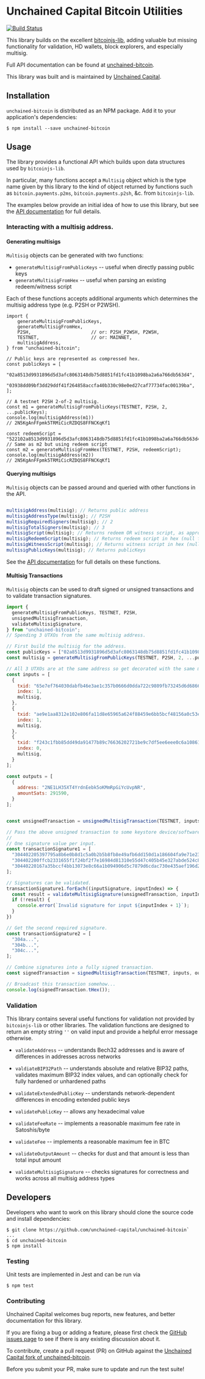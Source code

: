 # Unchained Capital Bitcoin Utilities

[![Build Status](https://travis-ci.com/unchained-capital/unchained-bitcoin.svg?branch=master)](https://travis-ci.com/unchained-capital/unchained-bitcoin)

This library builds on the excellent
[bitcoinjs-lib](https://github.com/bitcoinjs/bitcoinjs-lib), adding
valuable but missing functionality for validation, HD wallets, block
explorers, and especially multisig.

Full API documentation can be found at
[unchained-bitcoin](https://unchained-capital.github.io/unchained-bitcoin).

This library was built and is maintained by [Unchained
Capital](https://www.unchained-capital.com).

## Installation

`unchained-bitcoin` is distributed as an NPM package.  Add it to your
application's dependencies:

```
$ npm install --save unchained-bitcoin
```

## Usage

The library provides a functional API which builds upon data
structures used by `bitcoinjs-lib`.

In particular, many functions accept a `Multisig` object which is the
type name given by this library to the kind of object returned by
functions such as `bitcoin.payments.p2ms`, `bitcoin.payments.p2sh`,
&c. from `bitcoinjs-lib`.

The examples below provide an initial idea of how to use this library,
but see the [API
documentation](https://unchained-capital.github.io/unchained-bitcoin)
for full details.

### Interacting with a multisig address.

#### Generating multisigs

`Multisig` objects can be generated with two functions:

* `generateMultisigFromPublicKeys` -- useful when directly passing public keys
* `generateMultisigFromHex` -- useful when parsing an existing redeem/witness script

Each of these functions accepts additional arguments which determines
the multisig address type (e.g. P2SH or P2WSH).

```javasacript
import {
	generateMultisigFromPublicKeys,
	generateMultisigFromHex,
	P2SH,                      // or: P2SH_P2WSH, P2WSH,
	TESTNET,                   // or: MAINNET,
	multisigAddress,
} from "unchained-bitcoin";

// Public keys are represented as compressed hex.
const publicKeys = [
  "02a8513d9931896d5d3afc8063148db75d8851fd1fc41b1098ba2a6a766db563d4",
  "03938dd09bf3dd29ddf41f264858accfa40b330c98e0ed27caf77734fac00139ba",
];

// A testnet P2SH 2-of-2 multisig.
const m1 = generateMultisigFromPublicKeys(TESTNET, P2SH, 2, ...publicKeys);
console.log(multisigAddress(m1))
// 2N5KgAnFFpmk5TRMiCicRZDQS8FFNCKqKf1

const redeemScript = "522102a8513d9931896d5d3afc8063148db75d8851fd1fc41b1098ba2a6a766db563d42103938dd09bf3dd29ddf41f264858accfa40b330c98e0ed27caf77734fac00139ba52ae";
// Same as m2 but using redeem script
const m2 = generateMultisigFromHex(TESTNET, P2SH, redeemScript);
console.log(multisigAddress(m2))
// 2N5KgAnFFpmk5TRMiCicRZDQS8FFNCKqKf1
```


#### Querying multisigs

`Multisig` objects can be passed around and queried with other
functions in the API.

```javascript

multisigAddress(multisig); // Returns public address
multisigAddressType(multisig); // P2SH
multisigRequiredSigners(multisig); // 2
multisigTotalSigners(multisig); // 3
multisigScript(multisig); // Returns redeem OR witness script, as appropriate
multisigRedeemScript(multisig); // Returns redeem script in hex (null for P2WSH)
multisigWitnessScript(multisig); // Returns witness script in hex (null for P2SH)
multisigPublicKeys(multisig); // Returns publicKeys
```


See the [API
documentation](https://unchained-capital.github.io/unchained-bitcoin)
for full details on these functions.


#### Multisig Transactions

`Multisig` objects can be used to draft signed or unsigned
transactions and to validate transaction signatures.

```javascript
import {
  generateMultisigFromPublicKeys, TESTNET, P2SH,
  unsignedMultisigTransaction,
  validateMultisigSignature,
} from "unchained-bitcoin";
// Spending 3 UTXOs from the same multisig address.

// First build the multisig for the address.
const publicKeys = ["02a8513d9931896d5d3afc8063148db75d8851fd1fc41b1098ba2a6a766db563d4", "03938dd09bf3dd29ddf41f264858accfa40b330c98e0ed27caf77734fac00139ba"];
const multisig = generateMultisigFromPublicKeys(TESTNET, P2SH, 2, ...publicKeys);

// All 3 UTXOs are at the same address so get decorated with the same multisig object.
const inputs = [
  {
    txid: "65e7ef764030dabfb46e3ae1c357b0666d0dda722c9809fb73245d6d68665284",
    index: 1,
	multisig,
  },
  {
    txid: "ae9e1aa8312e102e806fa11d8e65965a624f88459e6bb5bcf48156a0c53e022a",
    index: 1,
	multisig,
  },
  {
    txid: "f243c1fbb85dd49da91477b89c76636202721be9c7df5ee6eee0c6a10861ae44",
    index: 0,
	multisig,
  }
];

const outputs = [
  {
    address: "2NE1LH35XT4YrdnEebk5oKMmRpGiYcUvpNR",
    amountSats: 291590,
  }
];


const unsignedTransaction = unsignedMultisigTransaction(TESTNET, inputs, outputs);

// Pass the above unsigned transaction to some keystore device/software to obtain a signature.
//
// One signature value per input.
const transactionSignature1 = [
  "304402205397795a8b6e0b8d1c5a0b2b5b8fb8e49afb6dd150d1a186604fa9e71e23aaa20220514b7b7ed9ec43d983d7be5ea4ece5a55b29efa2193d90bf1fd087356fcbd54b",
  "304402200ffcb2331655f1f24bf2f7e16984d81310e55d47c405b45e327abde524c8d31e022036460b70a665d1756ea91e131a1ed1022544dfdd2232f64117230d22f9deeb08",
  "30440220167a35bccf4bb13073e8c66a1b094906d5c7879d6cdac730e435aef196d2f3eb02205a39e05763e511dc15deff56fa29eead850623076fda8a5e173dd0942197aaf4"
];

// Signatures can be validated.
transactionSignature1.forEach((inputSignature, inputIndex) => {
  const result = validateMultisigSignature(unsignedTransaction, inputIndex, inputs[inputIndex], inputSignature);
  if (!result) {
    console.error(`Invalid signature for input ${inputIndex + 1}`);
  }
})

// Get the second required signature.
const transactionSignature2 = [
  "304a...",
  "304b...",
  "304c...",
];

// Combine signatures into a fully signed transaction.
const signedTransaction = signedMultisigTransaction(TESTNET, inputs, outputs, transactionSignature1, transactionSignature2);

// Broadcast this transaction somehow...
console.log(signedTransaction.tHex());

```

### Validation

This library contains several useful functions for validation not
provided by `bitcoinjs-lib` or other libraries.  The validation
functions are designed to return an empty string `''` on valid input
and provide a helpful error message otherwise.

* `validateAddress` -- understands Bech32 addresses and is aware of
  differences in addresses across networks

* `valdiateBIP32Path` -- understands absolute and relative BIP32
  paths, validates maximum BIP32 index values, and can optionally
  check for fully hardened or unhardened paths

* `validateExtendedPublicKey` -- understands network-dependent
  differences in encoding extended public keys

* `validatePublicKey` -- allows any hexadecimal value

* `validateFeeRate` -- implements a reasonable maximum fee rate in
  Satoshis/byte

* `validateFee` -- implements a reasonable maximum fee in BTC

* `validateOutputAmount` -- checks for dust and that amount is less
  than total input amount

* `validateMultisigSignature` -- checks signatures for correctness and
  works across all multisig address types

## Developers

Developers who want to work on this library should clone the source
code and install dependencies:

```
$ git clone https://github.com/unchained-capital/unchained-bitcoin`
...
$ cd unchained-bitcoin
$ npm install
```

### Testing

Unit tests are implemented in Jest and can be run via

```
$ npm test
```

### Contributing

Unchained Capital welcomes bug reports, new features, and better documentation for this library.

If you are fixing a bug or adding a feature, please first check the [GitHub issues page](https://github.com/unchained-capital/unchained-bitcoin/issues) to see if there is any existing discussion about it.

To contribute, create a pull request (PR) on GitHub against the [Unchained Capital fork of unchained-bitcoin](https://github.com/unchained-capital/unchained-bitcoin).

Before you submit your PR, make sure to update and run the test suite!
